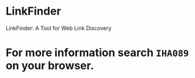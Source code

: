 # LinkFinder
LinkFinder: A Tool for Web Link Discovery

# For more information search `IHA089` on your browser.
